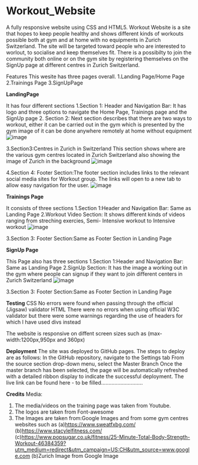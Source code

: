 # Workout_Website
A fully responsive website using CSS and HTML5.
Workout Website is a site that hopes to keep people healthy and shows different kinds of workouts possible both at gym and at home with no equipments in Zurich Switzerland. The site will be targeted toward people who are interested to worlout, to socialise and keep themselves fit. There is a possibilty to join the community both online or on the gym site by registering themselves on the SignUp page at different centres in Zurich Switzerland.

Features
This wesite has three pages overall. 
1.Landing Page/Home Page
2.Trainings Page
3.SignUpPage

**LandingPage**

It has four different sections
1.Section 1: Header and Navigation Bar: It has logo and three options to navigate the Home Page, Trainings page and the SignUp page
2. Section 2: Next section describes that there are two ways to workout, either it can be carried out in the gym which is presented by the gym image of it can be done anywhere remotely at home without equipment
![image](https://user-images.githubusercontent.com/63474017/174799353-488adddd-2c0b-4d7e-be18-23f254d652d4.png)

3.Section3:Centres in Zurich in Switzerland
This section shows where are the various gym centres located in Zurich Switzerland also showing the image of Zurich in the background
![image](https://user-images.githubusercontent.com/63474017/174799827-66a3e00d-1302-494c-ba50-5380c6889290.png)

4.Section 4: Footer Section:The footer section includes links to the relevant social media sites for Workout group. The links will open to a new tab to allow easy navigation for the user.
![image](https://user-images.githubusercontent.com/63474017/174800114-3a2ff41e-3f4c-4bd9-b471-a68101ca5075.png)


**Trainings Page**

It consists of three sections
1.Section 1:Header and Navigation Bar: Same as Landing Page
2.Workout Video Section: It shows different kinds of videos ranging from streching exercies, Semi- Intensive workout to Intensive workout
![image](https://user-images.githubusercontent.com/63474017/174803372-4c270455-582c-402f-9943-e77024710610.png)

3.Section 3: Footer Section:Same as Footer Section in Landing Page


**SignUp Page**

This Page also has three sections
1.Section 1:Header and Navigation Bar: Same as Landing Page
2.SignUp Section: It has the image a working out in the gym where people can signup if they want to join different centers in Zurich Switzerland
![image](https://user-images.githubusercontent.com/63474017/174803874-d4543f87-1238-4109-9418-def7c5a58ff8.png)

3.Section 3: Footer Section:Same as Footer Section in Landing Page



**Testing**
CSS
No errors were found when passing through the official (Jigsaw) validator
HTML
There were no errors when using official W3C validator but there were some warnings regarding the use of headers for which I have used divs instead

The website is responsive on diffent screen sizes such as (max-width:1200px,950px and 360px)



**Deployment**
The site was deployed to GitHub pages. The steps to deploy are as follows:
In the GitHub repository, navigate to the Settings tab
From the source section drop-down menu, select the Master Branch
Once the master branch has been selected, the page will be automatically refreshed with a detailed ribbon display to indicate the successful deployment.
The live link can be found here - to be filled............................

**Credits**
Media:
1. The media/videos on the training page was taken from Youtube.
2. The logos are taken from Font-awesome
3. The Images are taken from:Google Images and from some gym centres websites such as 
(a)https://www.sweatfxbg.com/
(b)https://www.stacylelfitness.com/
(c)https://www.popsugar.co.uk/fitness/25-Minute-Total-Body-Strength-Workout-46384359?utm_medium=redirect&utm_campaign=US:CH&utm_source=www.google.com
(b)Zurich Image from Google Image










